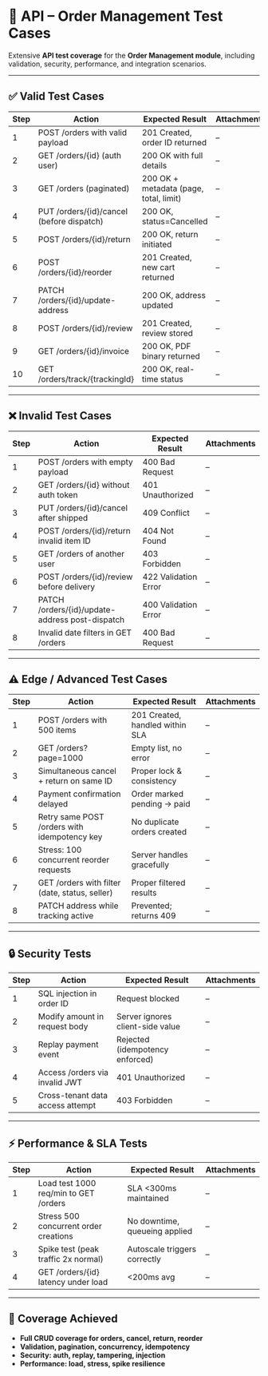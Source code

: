 # 🔌 API – Order Management Test Cases

Extensive **API test coverage** for the **Order Management module**, including validation, security, performance, and integration scenarios.

---

## ✅ Valid Test Cases

| Step | Action | Expected Result | Attachments |
|------|--------|-----------------|-------------|
| 1 | POST /orders with valid payload | 201 Created, order ID returned | – |
| 2 | GET /orders/{id} (auth user) | 200 OK with full details | – |
| 3 | GET /orders (paginated) | 200 OK + metadata (page, total, limit) | – |
| 4 | PUT /orders/{id}/cancel (before dispatch) | 200 OK, status=Cancelled | – |
| 5 | POST /orders/{id}/return | 200 OK, return initiated | – |
| 6 | POST /orders/{id}/reorder | 201 Created, new cart returned | – |
| 7 | PATCH /orders/{id}/update-address | 200 OK, address updated | – |
| 8 | POST /orders/{id}/review | 201 Created, review stored | – |
| 9 | GET /orders/{id}/invoice | 200 OK, PDF binary returned | – |
| 10 | GET /orders/track/{trackingId} | 200 OK, real-time status | – |

---

## ❌ Invalid Test Cases

| Step | Action | Expected Result | Attachments |
|------|--------|-----------------|-------------|
| 1 | POST /orders with empty payload | 400 Bad Request | – |
| 2 | GET /orders/{id} without auth token | 401 Unauthorized | – |
| 3 | PUT /orders/{id}/cancel after shipped | 409 Conflict | – |
| 4 | POST /orders/{id}/return invalid item ID | 404 Not Found | – |
| 5 | GET /orders of another user | 403 Forbidden | – |
| 6 | POST /orders/{id}/review before delivery | 422 Validation Error | – |
| 7 | PATCH /orders/{id}/update-address post-dispatch | 400 Validation Error | – |
| 8 | Invalid date filters in GET /orders | 400 Bad Request | – |

---

## ⚠️ Edge / Advanced Test Cases

| Step | Action | Expected Result | Attachments |
|------|--------|-----------------|-------------|
| 1 | POST /orders with 500 items | 201 Created, handled within SLA | – |
| 2 | GET /orders?page=1000 | Empty list, no error | – |
| 3 | Simultaneous cancel + return on same ID | Proper lock & consistency | – |
| 4 | Payment confirmation delayed | Order marked pending → paid | – |
| 5 | Retry same POST /orders with idempotency key | No duplicate orders created | – |
| 6 | Stress: 100 concurrent reorder requests | Server handles gracefully | – |
| 7 | GET /orders with filter (date, status, seller) | Proper filtered results | – |
| 8 | PATCH address while tracking active | Prevented; returns 409 | – |

---

## 🔒 Security Tests

| Step | Action | Expected Result | Attachments |
|------|--------|-----------------|-------------|
| 1 | SQL injection in order ID | Request blocked | – |
| 2 | Modify amount in request body | Server ignores client-side value | – |
| 3 | Replay payment event | Rejected (idempotency enforced) | – |
| 4 | Access /orders via invalid JWT | 401 Unauthorized | – |
| 5 | Cross-tenant data access attempt | 403 Forbidden | – |

---

## ⚡ Performance & SLA Tests

| Step | Action | Expected Result | Attachments |
|------|--------|-----------------|-------------|
| 1 | Load test 1000 req/min to GET /orders | SLA <300ms maintained | – |
| 2 | Stress 500 concurrent order creations | No downtime, queueing applied | – |
| 3 | Spike test (peak traffic 2x normal) | Autoscale triggers correctly | – |
| 4 | GET /orders/{id} latency under load | <200ms avg | – |

---

## 📌 Coverage Achieved
- **Full CRUD coverage for orders, cancel, return, reorder**
- **Validation, pagination, concurrency, idempotency**
- **Security: auth, replay, tampering, injection**
- **Performance: load, stress, spike resilience**
